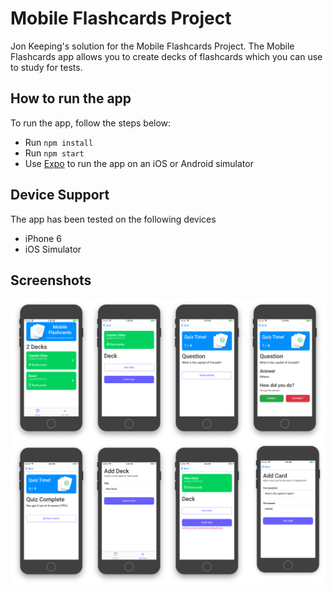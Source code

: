 # Mobile Flashcards Project

Jon Keeping's solution for the Mobile Flashcards Project.
The Mobile Flashcards app allows you to create decks of flashcards which you can use to study for tests. 

## How to run the app
To run the app, follow the steps below:

* Run `npm install`
* Run `npm start`
* Use [Expo](https://expo.io/) to run the app on an iOS or Android simulator


## Device Support
The app has been tested on the following devices

 - iPhone 6
 - iOS Simulator
 

## Screenshots

![Screenshots of Mobile Flashcards Project app](https://raw.githubusercontent.com/JonUK/jk-react-native-flashcards/master/design/mobile-flashcards-udacity.png)

